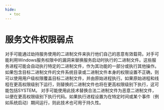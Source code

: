 ```yaml
---
hide:
  - toc
---
```


# 服务文件权限弱点

对手可能通过劫持服务使用的二进制文件来执行他们自己的恶意有效载荷。对手可能利用Windows服务权限中的漏洞来替换服务启动时执行的二进制文件。这些服务进程可能会自动执行特定的二进制文件，作为其功能的一部分或执行其他操作。如果包含目标二进制文件的文件系统目录或二进制文件本身的权限设置不正确，则可以使用用户级权限覆盖目标二进制文件，并由原始进程执行。如果原始进程和线程在更高权限级别下运行，则替换的二进制文件也将在更高权限级别下执行，这可能包括SYSTEM。  对手可能使用此技术替换合法二进制文件为恶意二进制文件，以便在更高权限级别下执行代码。如果执行进程设置为在特定时间或某个事件（例如系统启动）期间运行，则此技术也可用于持久性。
